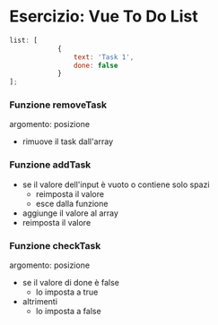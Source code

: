 # Esercizio: Vue To Do List

```js
list: [
            {
                text: 'Task 1',
                done: false
            }
];
```

### Funzione removeTask

argomento: posizione

- rimuove il task dall'array

### Funzione addTask

- se il valore dell'input è vuoto o contiene solo spazi
    - reimposta il valore
    - esce dalla funzione
- aggiunge il valore al array
- reimposta il valore

### Funzione checkTask

argomento: posizione

- se il valore di done è false
    - lo imposta a true
- altrimenti
    - lo imposta a false